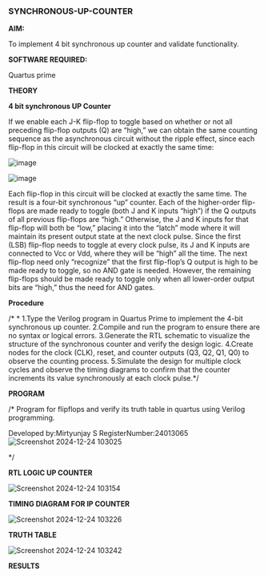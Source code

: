 ### SYNCHRONOUS-UP-COUNTER

**AIM:**

To implement 4 bit synchronous up counter and validate functionality.

**SOFTWARE REQUIRED:**

Quartus prime

**THEORY**

**4 bit synchronous UP Counter**

If we enable each J-K flip-flop to toggle based on whether or not all preceding flip-flop outputs (Q) are “high,” we can obtain the same counting sequence as the asynchronous circuit without the ripple effect, since each flip-flop in this circuit will be clocked at exactly the same time:

![image](https://github.com/naavaneetha/SYNCHRONOUS-UP-COUNTER/assets/154305477/d5db3fa0-e413-404c-b80e-b2f39d82e7e8)


![image](https://github.com/naavaneetha/SYNCHRONOUS-UP-COUNTER/assets/154305477/52cb61eb-d04b-442d-810c-31185a68410b)

Each flip-flop in this circuit will be clocked at exactly the same time.
The result is a four-bit synchronous “up” counter. Each of the higher-order flip-flops are made ready to toggle (both J and K inputs “high”) if the Q outputs of all previous flip-flops are “high.”
Otherwise, the J and K inputs for that flip-flop will both be “low,” placing it into the “latch” mode where it will maintain its present output state at the next clock pulse.
Since the first (LSB) flip-flop needs to toggle at every clock pulse, its J and K inputs are connected to Vcc or Vdd, where they will be “high” all the time.
The next flip-flop need only “recognize” that the first flip-flop’s Q output is high to be made ready to toggle, so no AND gate is needed.
However, the remaining flip-flops should be made ready to toggle only when all lower-order output bits are “high,” thus the need for AND gates.

**Procedure**

/* * 1.Type the Verilog program in Quartus Prime to implement the 4-bit synchronous up
counter.
2.Compile and run the program to ensure there are no syntax or logical errors.
3.Generate the RTL schematic to visualize the structure of the synchronous counter and
verify the design logic.
4.Create nodes for the clock (CLK), reset, and counter outputs (Q3, Q2, Q1, Q0) to
observe the counting process.
5.Simulate the design for multiple clock cycles and observe the timing diagrams to
confirm that the counter increments its value synchronously at each clock pulse.*/

**PROGRAM**

/* Program for flipflops and verify its truth table in quartus using Verilog programming. 

Developed by:Mirtyunjay S RegisterNumber:24013065
![Screenshot 2024-12-24 103025](https://github.com/user-attachments/assets/f90283f8-981a-4802-b210-c970288adadf)

*/

**RTL LOGIC UP COUNTER**

![Screenshot 2024-12-24 103154](https://github.com/user-attachments/assets/c1a3300a-29bb-4c34-bc47-983b9be230b1)


**TIMING DIAGRAM FOR IP COUNTER**

![Screenshot 2024-12-24 103226](https://github.com/user-attachments/assets/b1b2428c-4e0e-4475-93c1-3cef31e5c0b8)


**TRUTH TABLE**

![Screenshot 2024-12-24 103242](https://github.com/user-attachments/assets/85cdea89-d90c-42c5-8a91-eb02ef6b23a8)



**RESULTS**
